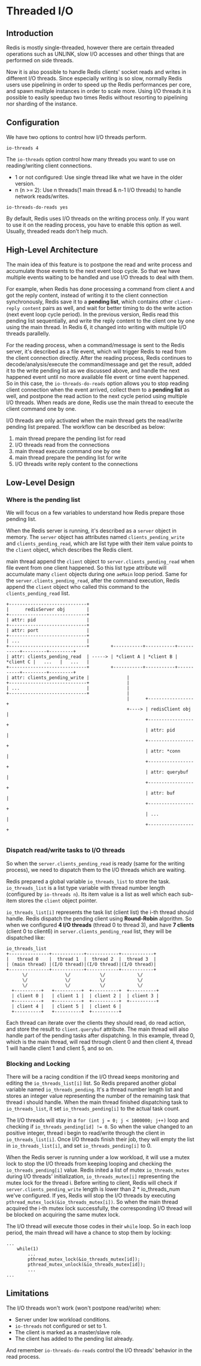 # Threaded I/O
## Introduction
Redis is mostly single-threaded, however there are certain threaded operations such as UNLINK, slow I/O accesses and other things that are performed on side threads.

Now it is also possible to handle Redis clients' socket reads and writes in different I/O threads. Since especially writing is so slow, normally Redis users use pipelining in order to speed up the Redis performances per core, and spawn multiple instances in order to scale more. Using I/O threads it is possible to easily speedup two times Redis without resorting to pipelining nor sharding of the instance.

## Configuration
We have two options to control how I/O threads perform.
```
io-threads 4
```
The `io-threads` option control how many threads you want to use on reading/writing client connections.
- 1 or not configured: Use single thread like what we have in the older version.
- n (n >= 2): Use n threads(1 main thread & n-1 I/O threads) to handle network reads/writes.

```
io-threads-do-reads yes
```
By default, Redis uses I/O threads on the writing process only. If you want to use it on the reading process, you have to enable this option as well. Usually, threaded reads don't help much.

## High-Level Architecture
The main idea of this feature is to postpone the read and write process and accumulate those events to the next event loop cycle. So that we have multiple events waiting to be handled and use I/O threads to deal with them.

For example, when Redis has done processing a command from client `A` and got the reply content, instead of writing it to the client connection synchronously, Redis save it to a **pending list**, which contains other `client-reply content` pairs as well, and wait for better timing to do the write action (next event loop cycle period). In the previous version, Redis read this pending list sequentially, and write the reply content to the client one by one using the main thread. In Redis 6, it changed into writing with multiple I/O threads parallelly.

For the reading process, when a command/message is sent to the Redis server, it's described as a file event, which will trigger Redis to read from the client connection directly. After the reading process, Redis continues to decode/analysis/execute the command/message and get the result, added it to the write pending list as we discussed above, and handle the next happened event until no more available file event or time event happened. So in this case, the `io-threads-do-reads` option allows you to stop reading client connection when the event arrived, collect them to a **pending list** as well, and postpone the read action to the next cycle period using multiple I/O threads. When reads are done, Redis use the main thread to execute the client command one by one.

I/O threads are only activated when the main thread gets the read/write pending list prepared. The workflow can be described as below:

1. main thread prepare the pending list for read
2. I/O threads read from the connections
3. main thread execute command one by one
4. main thread prepare the pending list for write
5. I/O threads write reply content to the connections


## Low-Level Design
### Where is the pending list
We will focus on a few variables to understand how Redis prepare those pending list.

When the Redis server is running, it's described as a `server` object in memory. The `server` object has attributes named `clients_pending_write` and `clients_pending_read`, which are list type with their item value points to the `client` object, which describes the Redis client.

main thread append the `client` object to `server.clients_pending_read` when file event from one client happened. So this list type attribute will accumulate many `client` objects during one `aeMain` loop period. Same for the `server.clients_pending_read`, after the command execution, Redis append the `client` object who called this command to the `clients_pending_read` list.
```
+-----------------------------+
|      redisServer obj        |
+-----------------------------+
| attr: pid                   |
+-----------------------------+
| attr: port                  |
+-----------------------------+
| ...                         | 
+-----------------------------+        +-----------+-----------+-----------+---------+---------+
| attr: clients_pending_read  | -----> | *client A | *client B | *client C |   ...   |   ...   |
+-----------------------------+        +-----------+-----------+-----------+---------+---------+
| attr: clients_pending_write |              |
+-----------------------------+              |
| ...                         |              |
+-----------------------------+              |
                                             |      +-----------------+
                                             +----> | redisClient obj |
                                                    +-----------------+
                                                    | attr: pid       |
                                                    +-----------------+
                                                    | attr: *conn     |
                                                    +-----------------+
                                                    | attr: querybuf  |
                                                    +-----------------+
                                                    | attr: buf       |
                                                    +-----------------+
                                                    | ...             |
                                                    +-----------------+


```

### Dispatch read/write tasks to I/O threads
So when the `server.clients_pending_read` is ready (same for the writing process), we need to dispatch them to the I/O threads which are waiting.

Redis prepared a global variable `io_threads_list` to store the task. `io_threads_list` is a list type variable with thread number length (configured by `io-threads n`). Its item value is a list as well which each sub-item stores the `client` object pointer.

`io_threads_list[i]` represents the task list (client list) the i-th thread should handle. Redis dispatch the pending client using **Round-Robin** algorithm. So when we configured **4 I/O threads** (thread 0 to thread 3), and have **7 clients** (client 0 to client6) in `server.clients_pending_read` list, they will be dispatched like:
```
io_threads_list
+---------------+------------+------------+------------+
|   thread 0    |  thread 1  |  thread 2  |  thread 3  |
| (main thread) |(I/O thread)|(I/O thread)|(I/O thread)|
+---------------+------------+------------+------------+
      \/              \/           \/            \/        
      \/              \/           \/            \/             
      \/              \/           \/            \/        
  +----------+   +----------+  +----------+  +----------+
  | client 0 |   | client 1 |  | client 2 |  | client 3 |
  +----------+   +----------+  +----------+  +----------+
  | client 4 |   | client 5 |  | client 6 |
  +----------+   +----------+  +----------+

```

Each thread can iterate over the clients they should read, do read action, and store the result to `client.querybuf` attribute. The main thread will also handle part of the pending tasks after dispatching. In this example, thread 0, which is the main thread, will read through client 0 and then client 4, thread 1 will handle client 1 and client 5, and so on.

### Blocking and Locking
There will be a racing condition if the I/O thread keeps monitoring and editing the `io_threads_list[i]` list. So Redis prepared another global variable named `io_threads_pending`. It's a thread number length list and stores an integer value representing the number of the remaining task that thread i should handle. When the main thread finished dispatching task to `io_threads_list`, it set `io_threads_pending[i]` to the actual task count.

The I/O threads will stay in a `for (int j = 0; j < 1000000; j++)` loop and checking if `io_threads_pending[id] != 0`. So when the value changed to an positive integer, thread i begin to read/write through the client in `io_threads_list[i]`. Once I/O threads finish their job, they will empty the list in `io_threads_list[i]`, and set `io_threads_pending[i]` to 0.

When the Redis server is running under a low workload, it will use a mutex lock to stop the I/O threads from keeping looping and checking the `io_threads_pending[i]` value. Redis inited a list of mutex `io_threads_mutex` during I/O threads' initialization, `io_threads_mutex[i]` representing the mutex lock for the thread i. Before writing to client, Redis will check if `server.clients_pending_write` length is lower than 2 * io_threads_num we've configured. If yes, Redis will stop the I/O threads by executing `pthread_mutex_lock(&io_threads_mutex[i])`. So when the main thread acquired the i-th mutex lock successfully, the corresponding I/O thread will be blocked on acquiring the same mutex lock.

The I/O thread will execute those codes in their `while` loop. So in each loop period, the main thread will have a chance to stop them by locking:
```
...
    while(1)
        ...
        pthread_mutex_lock(&io_threads_mutex[id]);
        pthread_mutex_unlock(&io_threads_mutex[id]);
        ...
...
```

## Limitations
The I/O threads won't work (won't postpone read/write) when:
- Server under low workload conditions.
- `io-threads` not configured or set to 1.
- The client is marked as a master/slave role.
- The client has added to the pending list already.

And remember `io-threads-do-reads` control the I/O threads' behavior in the read process.
